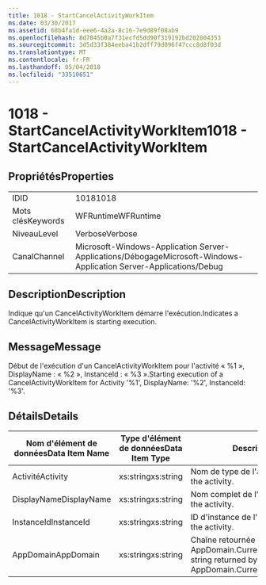 ```yaml
---
title: 1018 - StartCancelActivityWorkItem
ms.date: 03/30/2017
ms.assetid: 68b4fa1d-eee6-4a2a-8c16-7e9d89f08ab9
ms.openlocfilehash: 8d7045b0a7f31ecfd5dd90f319192bd202804353
ms.sourcegitcommit: 3d5d33f384eeba41b2dff79d096f47ccc8d8f03d
ms.translationtype: MT
ms.contentlocale: fr-FR
ms.lasthandoff: 05/04/2018
ms.locfileid: "33510651"
---
```

# <a name="1018---startcancelactivityworkitem"></a><span data-ttu-id="f27f8-102">1018 - StartCancelActivityWorkItem</span><span class="sxs-lookup"><span data-stu-id="f27f8-102">1018 - StartCancelActivityWorkItem</span></span>
## <a name="properties"></a><span data-ttu-id="f27f8-103">Propriétés</span><span class="sxs-lookup"><span data-stu-id="f27f8-103">Properties</span></span>  
  
|||  
|-|-|  
|<span data-ttu-id="f27f8-104">ID</span><span class="sxs-lookup"><span data-stu-id="f27f8-104">ID</span></span>|<span data-ttu-id="f27f8-105">1018</span><span class="sxs-lookup"><span data-stu-id="f27f8-105">1018</span></span>|  
|<span data-ttu-id="f27f8-106">Mots clés</span><span class="sxs-lookup"><span data-stu-id="f27f8-106">Keywords</span></span>|<span data-ttu-id="f27f8-107">WFRuntime</span><span class="sxs-lookup"><span data-stu-id="f27f8-107">WFRuntime</span></span>|  
|<span data-ttu-id="f27f8-108">Niveau</span><span class="sxs-lookup"><span data-stu-id="f27f8-108">Level</span></span>|<span data-ttu-id="f27f8-109">Verbose</span><span class="sxs-lookup"><span data-stu-id="f27f8-109">Verbose</span></span>|  
|<span data-ttu-id="f27f8-110">Canal</span><span class="sxs-lookup"><span data-stu-id="f27f8-110">Channel</span></span>|<span data-ttu-id="f27f8-111">Microsoft-Windows-Application Server-Applications/Débogage</span><span class="sxs-lookup"><span data-stu-id="f27f8-111">Microsoft-Windows-Application Server-Applications/Debug</span></span>|  
  
## <a name="description"></a><span data-ttu-id="f27f8-112">Description</span><span class="sxs-lookup"><span data-stu-id="f27f8-112">Description</span></span>  
 <span data-ttu-id="f27f8-113">Indique qu'un CancelActivityWorkItem démarre l'exécution.</span><span class="sxs-lookup"><span data-stu-id="f27f8-113">Indicates a CancelActivityWorkItem is starting execution.</span></span>  
  
## <a name="message"></a><span data-ttu-id="f27f8-114">Message</span><span class="sxs-lookup"><span data-stu-id="f27f8-114">Message</span></span>  
 <span data-ttu-id="f27f8-115">Début de l'exécution d'un CancelActivityWorkItem pour l'activité « %1 », DisplayName : « %2 », InstanceId : « %3 ».</span><span class="sxs-lookup"><span data-stu-id="f27f8-115">Starting execution of a CancelActivityWorkItem for Activity '%1', DisplayName: '%2', InstanceId: '%3'.</span></span>  
  
## <a name="details"></a><span data-ttu-id="f27f8-116">Détails</span><span class="sxs-lookup"><span data-stu-id="f27f8-116">Details</span></span>  
  
|<span data-ttu-id="f27f8-117">Nom d'élément de données</span><span class="sxs-lookup"><span data-stu-id="f27f8-117">Data Item Name</span></span>|<span data-ttu-id="f27f8-118">Type d'élément de données</span><span class="sxs-lookup"><span data-stu-id="f27f8-118">Data Item Type</span></span>|<span data-ttu-id="f27f8-119">Description</span><span class="sxs-lookup"><span data-stu-id="f27f8-119">Description</span></span>|  
|--------------------|--------------------|-----------------|  
|<span data-ttu-id="f27f8-120">Activité</span><span class="sxs-lookup"><span data-stu-id="f27f8-120">Activity</span></span>|<span data-ttu-id="f27f8-121">xs:string</span><span class="sxs-lookup"><span data-stu-id="f27f8-121">xs:string</span></span>|<span data-ttu-id="f27f8-122">Nom de type de l'activité.</span><span class="sxs-lookup"><span data-stu-id="f27f8-122">The type name of the activity.</span></span>|  
|<span data-ttu-id="f27f8-123">DisplayName</span><span class="sxs-lookup"><span data-stu-id="f27f8-123">DisplayName</span></span>|<span data-ttu-id="f27f8-124">xs:string</span><span class="sxs-lookup"><span data-stu-id="f27f8-124">xs:string</span></span>|<span data-ttu-id="f27f8-125">Nom complet de l'activité.</span><span class="sxs-lookup"><span data-stu-id="f27f8-125">The display name of the activity.</span></span>|  
|<span data-ttu-id="f27f8-126">InstanceId</span><span class="sxs-lookup"><span data-stu-id="f27f8-126">InstanceId</span></span>|<span data-ttu-id="f27f8-127">xs:string</span><span class="sxs-lookup"><span data-stu-id="f27f8-127">xs:string</span></span>|<span data-ttu-id="f27f8-128">ID d'instance de l'activité.</span><span class="sxs-lookup"><span data-stu-id="f27f8-128">The instance id of the activity.</span></span>|  
|<span data-ttu-id="f27f8-129">AppDomain</span><span class="sxs-lookup"><span data-stu-id="f27f8-129">AppDomain</span></span>|<span data-ttu-id="f27f8-130">xs:string</span><span class="sxs-lookup"><span data-stu-id="f27f8-130">xs:string</span></span>|<span data-ttu-id="f27f8-131">Chaîne retournée par AppDomain.CurrentDomain.FriendlyName.</span><span class="sxs-lookup"><span data-stu-id="f27f8-131">The string returned by AppDomain.CurrentDomain.FriendlyName.</span></span>|
